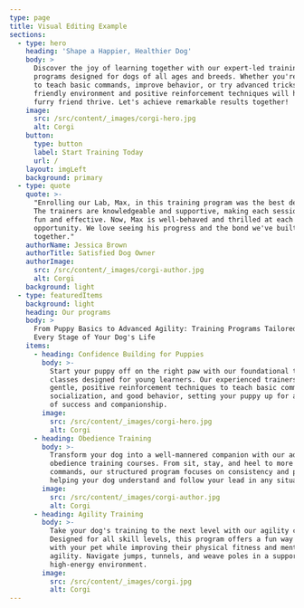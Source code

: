 ```yaml
---
type: page
title: Visual Editing Example
sections:
  - type: hero
    heading: 'Shape a Happier, Healthier Dog'
    body: >
      Discover the joy of learning together with our expert-led training
      programs designed for dogs of all ages and breeds. Whether you're looking
      to teach basic commands, improve behavior, or try advanced tricks, our
      friendly environment and positive reinforcement techniques will help your
      furry friend thrive. Let's achieve remarkable results together!
    image:
      src: /src/content/_images/corgi-hero.jpg
      alt: Corgi
    button:
      type: button
      label: Start Training Today
      url: /
    layout: imgLeft
    background: primary
  - type: quote
    quote: >-
      "Enrolling our Lab, Max, in this training program was the best decision!
      The trainers are knowledgeable and supportive, making each session both
      fun and effective. Now, Max is well-behaved and thrilled at each training
      opportunity. We love seeing his progress and the bond we've built
      together."
    authorName: Jessica Brown
    authorTitle: Satisfied Dog Owner
    authorImage:
      src: /src/content/_images/corgi-author.jpg
      alt: Corgi
    background: light
  - type: featuredItems
    background: light
    heading: Our programs
    body: >
      From Puppy Basics to Advanced Agility: Training Programs Tailored for
      Every Stage of Your Dog's Life
    items:
      - heading: Confidence Building for Puppies
        body: >-
          Start your puppy off on the right paw with our foundational training
          classes designed for young learners. Our experienced trainers use
          gentle, positive reinforcement techniques to teach basic commands,
          socialization, and good behavior, setting your puppy up for a lifetime
          of success and companionship.
        image:
          src: /src/content/_images/corgi-hero.jpg
          alt: Corgi
      - heading: Obedience Training
        body: >-
          Transform your dog into a well-mannered companion with our advanced
          obedience training courses. From sit, stay, and heel to more complex
          commands, our structured program focuses on consistency and patience,
          helping your dog understand and follow your lead in any situation.
        image:
          src: /src/content/_images/corgi-author.jpg
          alt: Corgi
      - heading: Agility Training
        body: >-
          Take your dog's training to the next level with our agility courses.
          Designed for all skill levels, this program offers a fun way to bond
          with your pet while improving their physical fitness and mental
          agility. Navigate jumps, tunnels, and weave poles in a supportive,
          high-energy environment.
        image:
          src: /src/content/_images/corgi.jpg
          alt: Corgi
---
```


